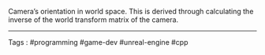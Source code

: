Camera’s orientation in world space. This is derived through calculating the inverse of the world transform matrix of the camera. 
___
Tags : #programming #game-dev #unreal-engine #cpp